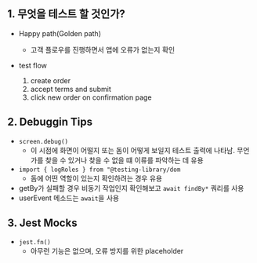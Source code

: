 ## 1. 무엇을 테스트 할 것인가?
* Happy path(Golden path)
  * 고객 플로우를 진행하면서 앱에 오류가 없는지 확인

* test flow
  1. create order
  2. accept terms and submit
  3. click new order on confirmation page

## 2. Debuggin Tips
* `screen.debug()`
  * 이 시점에 화면이 어떨지 또는 돔이 어떻게 보일지 테스트 출력에 나타남. 무언가를 찾을 수 있거나 찾을 수 없을 떄 이류를 파악하는 데 유용
* `import { logRoles } from "@testing-library/dom`
  * 돔에 어떤 역할이 있는지 확인하려는 경우 유용
* getBy가 실패할 경우 비동기 작업인지 확인해보고 `await findBy*` 쿼리를 사용
* userEvent 메소드는 `await`을 사용

## 3. Jest Mocks
* `jest.fn()`
  * 아무런 기능은 없으며, 오류 방지를 위한 placeholder
